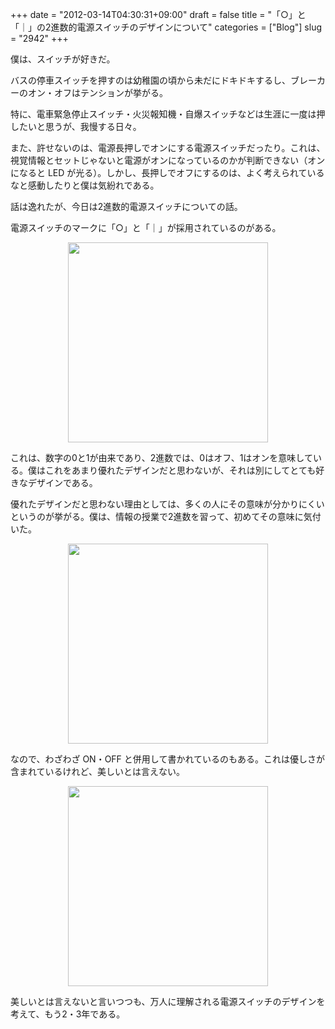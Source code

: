 +++
date = "2012-03-14T04:30:31+09:00"
draft = false
title = "「○」と「｜」の2進数的電源スイッチのデザインについて"
categories = ["Blog"]
slug = "2942"
+++

僕は、スイッチが好きだ。

バスの停車スイッチを押すのは幼稚園の頃から未だにドキドキするし、ブレーカーのオン・オフはテンションが挙がる。

特に、電車緊急停止スイッチ・火災報知機・自爆スイッチなどは生涯に一度は押したいと思うが、我慢する日々。

また、許せないのは、電源長押しでオンにする電源スイッチだったり。これは、視覚情報とセットじゃないと電源がオンになっているのかが判断できない（オンになると LED が光る）。しかし、長押しでオフにするのは、よく考えられているなと感動したりと僕は気紛れである。

話は逸れたが、今日は2進数的電源スイッチについての話。

電源スイッチのマークに「○」と「｜」が採用されているのがある。

<img style="display:block; margin-left:auto; margin-right:auto;" src="/images/2012/03/2942_1.jpg" border="0" width="320" height="320" />

これは、数字の0と1が由来であり、2進数では、0はオフ、1はオンを意味している。僕はこれをあまり優れたデザインだと思わないが、それは別にしてとても好きなデザインである。

優れたデザインだと思わない理由としては、多くの人にその意味が分かりにくいというのが挙がる。僕は、情報の授業で2進数を習って、初めてその意味に気付いた。

<img style="display:block; margin-left:auto; margin-right:auto;" src="/images/2012/03/2942_2.jpg" border="0" width="320" height="320" />

なので、わざわざ ON・OFF と併用して書かれているのもある。これは優しさが含まれているけれど、美しいとは言えない。

<img style="display:block; margin-left:auto; margin-right:auto;" src="/images/2012/03/2942_3.jpg" border="0" width="320" height="320" />

美しいとは言えないと言いつつも、万人に理解される電源スイッチのデザインを考えて、もう2・3年である。
